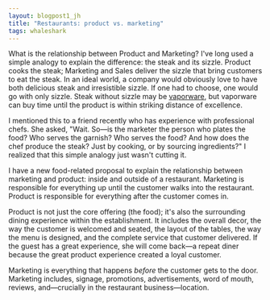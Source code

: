```yaml
---
layout: blogpost1_jh
title: "Restaurants: product vs. marketing"
tags: whaleshark 
---
```


What is the relationship between Product and Marketing? I've long used a simple analogy to explain the difference: the steak and its sizzle. Product cooks the steak; Marketing and Sales deliver the sizzle that bring customers to eat the steak. In an ideal world, a company would obviously love to have both delicious steak and irresistible sizzle. If one had to choose, one would go with only sizzle. Steak without sizzle may be [vaporware](http://en.wikipedia.org/wiki/Vaporware), but vaporware can buy time until the product is within striking distance of excellence.

I mentioned this to a friend recently who has experience with professional chefs. She asked, "Wait. So—is the marketer the person who plates the food? Who serves the garnish? Who serves the food? And how does the chef produce the steak? Just by cooking, or by sourcing ingredients?" I realized that this simple analogy just wasn't cutting it.

I have a new food-related proposal to explain the relationship between marketing and product: inside and outside of a restaurant. Marketing is responsible for everything up until the customer walks into the restaurant. Product is responsible for everything after the customer comes in.

Product is not just the core offering (the food); it's also the surrounding dining experience within the establishment. It includes the overall decor, the way the customer is welcomed and seated, the layout of the tables, the way the menu is designed, and the complete service that customer delivered. If the guest has a great experience, she will come back—a repeat diner because the great product experience created a loyal customer.

Marketing is everything that happens *before* the customer gets to the door. Marketing includes, signage, promotions, advertisements, word of mouth, reviews, and—crucially in the restaurant business—location.
